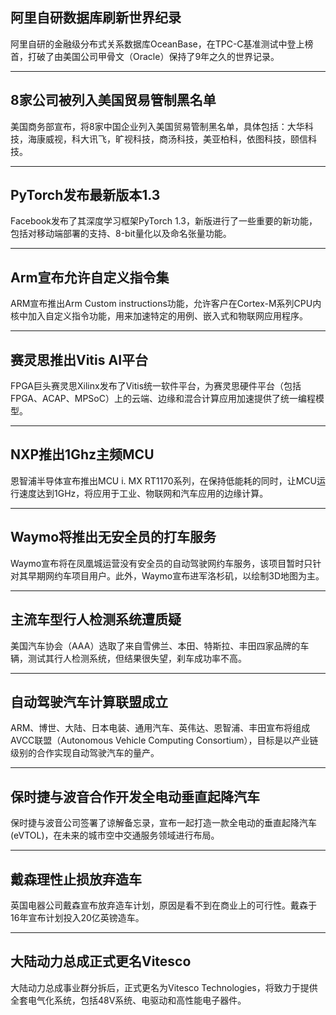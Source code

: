 ## 阿里自研数据库刷新世界纪录
阿里自研的金融级分布式关系数据库OceanBase，在TPC-C基准测试中登上榜首，打破了由美国公司甲骨文（Oracle）保持了9年之久的世界记录。

---

## 8家公司被列入美国贸易管制黑名单
美国商务部宣布，将8家中国企业列入美国贸易管制黑名单，具体包括：大华科技，海康威视，科大讯飞，旷视科技，商汤科技，美亚柏科，依图科技，颐信科技。

---

## PyTorch发布最新版本1.3
Facebook发布了其深度学习框架PyTorch 1.3，新版进行了一些重要的新功能，包括对移动端部署的支持、8-bit量化以及命名张量功能。

---

## Arm宣布允许自定义指令集
ARM宣布推出Arm Custom instructions功能，允许客户在Cortex-M系列CPU内核中加入自定义指令功能，用来加速特定的用例、嵌入式和物联网应用程序。

---

## 赛灵思推出Vitis AI平台
FPGA巨头赛灵思Xilinx发布了Vitis统一软件平台，为赛灵思硬件平台（包括FPGA、ACAP、MPSoC）上的云端、边缘和混合计算应用加速提供了统一编程模型。

---

## NXP推出1Ghz主频MCU
恩智浦半导体宣布推出MCU i\. MX RT1170系列，在保持低能耗的同时，让MCU运行速度达到1GHz，将应用于工业、物联网和汽车应用的边缘计算。

---

## Waymo将推出无安全员的打车服务

Waymo宣布将在凤凰城运营没有安全员的自动驾驶网约车服务，该项目暂时只针对其早期网约车项目用户。此外，Waymo宣布进军洛杉矶，以绘制3D地图为主。

---

## 主流车型行人检测系统遭质疑
美国汽车协会（AAA）选取了来自雪佛兰、本田、特斯拉、丰田四家品牌的车辆，测试其行人检测系统，但结果很失望，刹车成功率不高。

---

## 自动驾驶汽车计算联盟成立
ARM、博世、大陆、日本电装、通用汽车、英伟达、恩智浦、丰田宣布将组成AVCC联盟（Autonomous Vehicle Computing Consortium），目标是以产业链级别的合作实现自动驾驶汽车的量产。

---

## 保时捷与波音合作开发全电动垂直起降汽车

保时捷与波音公司签署了谅解备忘录，宣布一起打造一款全电动的垂直起降汽车(eVTOL)，在未来的城市空中交通服务领域进行布局。

---

## 戴森理性止损放弃造车
英国电器公司戴森宣布放弃造车计划，原因是看不到在商业上的可行性。戴森于16年宣布计划投入20亿英镑造车。

---

## 大陆动力总成正式更名Vitesco
大陆动力总成事业群分拆后，正式更名为Vitesco Technologies，将致力于提供全套电气化系统，包括48V系统、电驱动和高性能电子器件。




